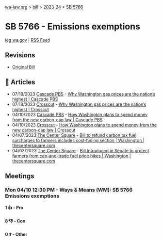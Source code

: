 [wa-law.org](/) > [bill](/bill/) > [2023-24](/bill/2023-24/) > [SB 5766](/bill/2023-24/sb/5766/)

# SB 5766 - Emissions exemptions
[leg.wa.gov](https://app.leg.wa.gov/billsummary?BillNumber=5766&Year=2023&Initiative=false) | [RSS Feed](./rss.xml)

## Revisions
* [Original Bill](1/)

## 📰 Articles
* 07/18/2023 [Cascade PBS](/org/cascade_pbs/) - [Why Washington gas prices are the nation’s highest | Cascade PBS](https://www.cascadepbs.org/environment/2023/07/why-washington-gas-prices-are-nations-highest/#:~:text=Senate%20Bill%205766)
* 07/18/2023 [Crosscut](/org/crosscut/) - [Why Washington gas prices are the nation’s highest | Crosscut](https://crosscut.com/environment/2023/07/why-washington-gas-prices-are-nations-highest#:~:text=Senate%20Bill%205766)
* 04/10/2023 [Cascade PBS](/org/cascade_pbs/) - [How Washington plans to spend money from the new carbon-cap law | Cascade PBS](https://www.cascadepbs.org/politics/2023/04/how-washington-plans-spend-money-new-carbon-cap-law/#:~:text=Senate%20Bill%205766)
* 04/10/2023 [Crosscut](/org/crosscut/) - [How Washington plans to spend money from the new carbon-cap law | Crosscut](https://crosscut.com/politics/2023/04/how-washington-plans-spend-money-new-carbon-cap-law#:~:text=Senate%20Bill%205766)
* 04/07/2023 [The Center Square](/org/the_center_square/) - [Bill to refund carbon tax fuel surcharges to farmers includes cost-hiding section | Washington | thecentersquare.com](https://www.thecentersquare.com/washington/article_8d70a218-d591-11ed-a429-cf23f63d4e84.html#:~:text=Senate%20Bill%205766)
* 04/03/2023 [The Center Square](/org/the_center_square/) - [Bill introduced in Senate to protect farmers from cap-and-trade fuel price hikes | Washington | thecentersquare.com](https://www.thecentersquare.com/washington/article_c318b5f2-d269-11ed-8d47-eff16a0991e9.html#:~:text=Senate%20Bill%205766)

## Meetings
### Mon 04/10 12:30 PM - Ways & Means (WM): SB 5766 Emissions exemptions
#### 1 👍 - Pro

#### 8 👎 - Con

#### 0 ❓ - Other
